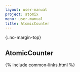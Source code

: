 ```yaml
---
layout: user-manual
project: atomix
menu: user-manual
title: AtomicCounter
---
```


{:.no-margin-top}

## AtomicCounter

{% include common-links.html %}
